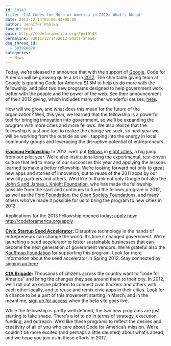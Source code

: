 ```yaml
---
id: 10143
title: 'CfA Codes for More of America in 2012: What’s Ahead'
date: 2011-12-14T03:00:44+00:00
author: Jennifer Pahlka
layout: post
guid: http://codeforamerica.org/?p=10143
permalink: /2011/12/14/2012-whats-ahead/
dsq_thread_id:
  - 503928820
categories:
  - News
---
```

[<img src="http://codeforamerica.org/wp-content/uploads/2011/12/google.jpg" alt="" title="google" class="alignright size-full wp-image-10250" />](http://codeforamerica.org/wp-content/uploads/2011/12/google.jpg)Today, we’re pleased to announce that with the support of [Google](http://google.com), Code for America will be growing quite a bit in [2012](/2012). The charitable giving team at Google is granting Code for America $1.5M to help us do more with the fellowship, and pilot two new programs designed to help government work better with the people and the power of the web. See their announcement of their 2012 giving, which includes many other wonderful causes, [here](http://www.google.com/landing/givesback/2011/).

How will we grow, and what does this mean for the future of the organization? Well, this year, we learned that the fellowship is a powerful tool for bringing innovation into government, so we’ll be expanding the program with more cities and more fellows. We also realize that the fellowship is just one tool to realize the change we seek, so next year we will be working from the outside as well, tapping into the energy in local community groups and leveraging the disruptive potential of entrepreneurs.

**[Evolving Fellowship:](/fellows)** In 2012, we’ll put [fellows](http://codeforamerica.org/2012-fellows/) in [eight cities](/cities), a big jump from our pilot year. We’re also institutionalizing the experimental, test-driven culture that led to many of our successes this year and applying the lessons learned to make a better fellowship. We’re looking forward not only to great new apps and stories of innovation, but to reuse of the 2011 apps by our new city partners and others. We’d like to thank not only Google but also the [John S and James L Knight Foundation](http://knightfoundation.org), who has made the fellowship possible from the start and continues to fund the fellows program in 2012, as well as the [Ford Foundation](http://fordfoundation.org/), the [Open Society Foundations](http://www.soros.org/), and many others who’ve made it possible for us to bring the program to new cities in 2012.

Applications for the 2013 Fellowship opened today; [apply now](http://codeforamerica.org/apply): http://codeforamerica.org/apply

[<img src="http://codeforamerica.org/wp-content/uploads/2011/10/incubator_editedV221-300x102.png" alt="" title="incubator_editedV22" class="alignright size-medium wp-image-10233" />](/accelerator)**[Civic Startup Seed Accelerator](/accelerator):** Disruptive technology in the hands of entrepreneurs can change the world. It’s time it changed government. We’re launching a seed accelerator to foster sustainable businesses that can become the next generation of government vendors. We’re grateful also the [Kauffman Foundation](http://www.kauffman.org/) for supporting this program. Look for more information about the seed accelerator in Spring 2012. Stay connected by [signing up here](/accelerator).

[<img src="http://codeforamerica.org/wp-content/uploads/2011/10/CfA_Brigade_logo_FINAL-300x120.png" alt="" title="CfA_Brigade_logo_FINAL" class="alignright size-medium wp-image-10234" />](/brigade)**[CfA Brigade](/brigade):** Thousands of citizens across the country want to “code for America” and bring the changes they see around them to their city. In 2012, we’ll roll out an online platform to connect civic hackers and others with each other locally, and to reuse and remix civic apps in their cities. Look for a chance to be a part of this movement starting in March, and in the meantime, [sign up for access](/brigade) when the beta site goes live.

While the fellowship is pretty well defined, the two new programs are just starting to take shape. There’s a lot to do in terms of strategy, execution, funding, and outreach. We&#8217;d like these programs to reflect the desires and creativity of all of you who care about Code for America’s mission. We’re couldn’t be more excited (and perhaps a little daunted) about what’s ahead, and we hope you join us in these efforts in 2012.